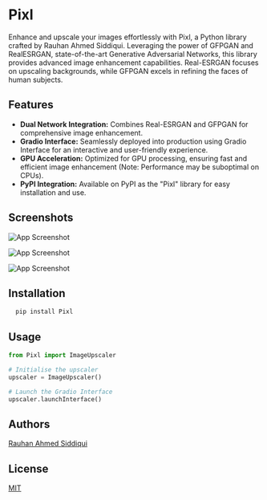 
# Pixl


Enhance and upscale your images effortlessly with Pixl, a Python library crafted by Rauhan Ahmed Siddiqui. Leveraging the power of GFPGAN and RealESRGAN, state-of-the-art Generative Adversarial Networks, this library provides advanced image enhancement capabilities. Real-ESRGAN focuses on upscaling backgrounds, while GFPGAN excels in refining the faces of human subjects.


## Features

- **Dual Network Integration:** Combines Real-ESRGAN and GFPGAN for comprehensive image enhancement.
- **Gradio Interface:** Seamlessly deployed into production using Gradio Interface for an interactive and user-friendly experience.
- **GPU Acceleration:** Optimized for GPU processing, ensuring fast and efficient image enhancement (Note: Performance may be suboptimal on CPUs).
- **PyPI Integration:** Available on PyPI as the "Pixl" library for easy installation and use.


## Screenshots

![App Screenshot](https://i.ibb.co/wRTQwrt/Beige-and-White-Be-Yourself-Square-Pillow-2.png)

![App Screenshot](https://i.ibb.co/VLsXqY6/Screenshot-2024-02-11-005136.png)

![App Screenshot](https://i.ibb.co/BBKh0BR/Screenshot-2024-02-11-005236.png)

## Installation
```bash
  pip install Pixl
```
    
## Usage

```python
from Pixl import ImageUpscaler

# Initialise the upscaler
upscaler = ImageUpscaler()

# Launch the Gradio Interface
upscaler.launchInterface()
```


## Authors

[Rauhan Ahmed Siddiqui](https://linkedin.com/in/rauhan-ahmed/)


## License

[MIT](https://choosealicense.com/licenses/mit/)

